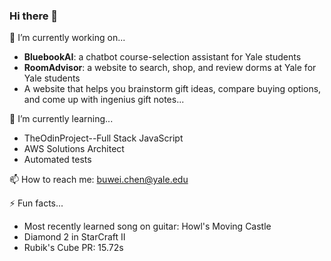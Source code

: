 ### Hi there 👋
🔭 I’m currently working on...
- **BluebookAI**: a chatbot course-selection assistant for Yale students
- **RoomAdvisor**: a website to search, shop, and review dorms at Yale for Yale students
- A website that helps you brainstorm gift ideas, compare buying options, and come up with ingenius gift notes...

🌱 I’m currently learning...
- TheOdinProject--Full Stack JavaScript
- AWS Solutions Architect
- Automated tests

📫 How to reach me: buwei.chen@yale.edu

⚡ Fun facts...
- Most recently learned song on guitar: Howl's Moving Castle
- Diamond 2 in StarCraft II
- Rubik's Cube PR: 15.72s
<!--
**BuweiChen/BuweiChen** is a ✨ _special_ ✨ repository because its `README.md` (this file) appears on your GitHub profile.

Here are some ideas to get you started:

- 🔭 I’m currently working on ...
- 🌱 I’m currently learning ...
- 👯 I’m looking to collaborate on ...
- 🤔 I’m looking for help with ...
- 💬 Ask me about ...
- 📫 How to reach me: ...
- 😄 Pronouns: ...
- ⚡ Fun fact: ...
-->
